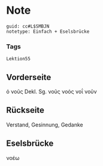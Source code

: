 # Note
```
guid: cc#L$SMBJN
notetype: Einfach + Eselsbrücke
```

### Tags
```
Lektion55
```

## Vorderseite
ὁ νοῦς
Dekl. Sg.
νοῦς
νοός
νοΐ
νοῦν

## Rückseite
Verstand, Gesinnung, Gedanke

## Eselsbrücke
νοέω
